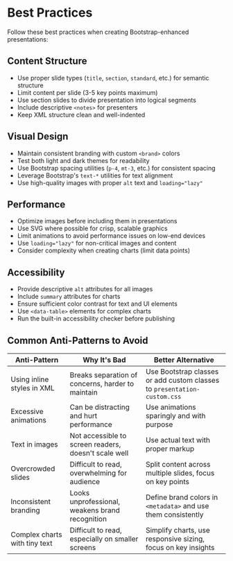 # Best Practices

Follow these best practices when creating Bootstrap-enhanced presentations:

## Content Structure
- Use proper slide types (`title`, `section`, `standard`, etc.) for semantic structure
- Limit content per slide (3-5 key points maximum)
- Use section slides to divide presentation into logical segments
- Include descriptive `<notes>` for presenters
- Keep XML structure clean and well-indented

## Visual Design
- Maintain consistent branding with custom `<brand>` colors
- Test both light and dark themes for readability
- Use Bootstrap spacing utilities (`p-4`, `mt-3`, etc.) for consistent spacing
- Leverage Bootstrap's `text-*` utilities for text alignment
- Use high-quality images with proper `alt` text and `loading="lazy"`

## Performance
- Optimize images before including them in presentations
- Use SVG where possible for crisp, scalable graphics
- Limit animations to avoid performance issues on low-end devices
- Use `loading="lazy"` for non-critical images and content
- Consider complexity when creating charts (limit data points)

## Accessibility
- Provide descriptive `alt` attributes for all images
- Include `summary` attributes for charts
- Ensure sufficient color contrast for text and UI elements
- Use `<data-table>` elements for complex charts
- Run the built-in accessibility checker before publishing

## Common Anti-Patterns to Avoid

| Anti-Pattern | Why It's Bad | Better Alternative |
|--------------|--------------|-------------------|
| Using inline styles in XML | Breaks separation of concerns, harder to maintain | Use Bootstrap classes or add custom classes to `presentation-custom.css` |
| Excessive animations | Can be distracting and hurt performance | Use animations sparingly and with purpose |
| Text in images | Not accessible to screen readers, doesn't scale well | Use actual text with proper markup |
| Overcrowded slides | Difficult to read, overwhelming for audience | Split content across multiple slides, focus on key points |
| Inconsistent branding | Looks unprofessional, weakens brand recognition | Define brand colors in `<metadata>` and use them consistently |
| Complex charts with tiny text | Difficult to read, especially on smaller screens | Simplify charts, use responsive sizing, focus on key insights |
